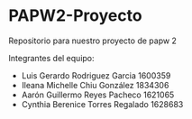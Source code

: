 # PAPW2-Proyecto
Repositorio para nuestro proyecto de papw 2

Integrantes del equipo: 
- Luis Gerardo Rodriguez Garcia 1600359
- Ileana Michelle Chiu González 1834306
- Aarón Guillermo Reyes Pacheco 1621065
- Cynthia Berenice Torres Regalado 1628683
